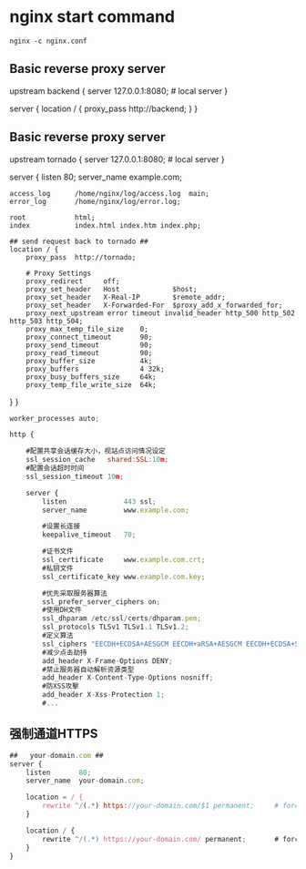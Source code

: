 # nginx start command

```command
nginx -c nginx.conf
```
## Basic reverse proxy server ##
upstream backend  {
    server 127.0.0.1:8080; # local server
}

server {
    location / {
        proxy_pass  http://backend;
    }
}
## Basic reverse proxy server ##
upstream tornado  {
    server 127.0.0.1:8080; # local server
}

server {
    listen          80;
    server_name     example.com;

    access_log      /home/nginx/log/access.log  main;
    error_log       /home/nginx/log/error.log;

    root            html;
    index           index.html index.htm index.php;
  
    ## send request back to tornado ##
    location / {
        proxy_pass  http://tornado;
  
        # Proxy Settings
        proxy_redirect     off;
        proxy_set_header   Host             $host;
        proxy_set_header   X-Real-IP        $remote_addr;
        proxy_set_header   X-Forwarded-For  $proxy_add_x_forwarded_for;
        proxy_next_upstream error timeout invalid_header http_500 http_502 http_503 http_504;
        proxy_max_temp_file_size    0;
        proxy_connect_timeout       90;
        proxy_send_timeout          90;
        proxy_read_timeout          90;
        proxy_buffer_size           4k;
        proxy_buffers               4 32k;
        proxy_busy_buffers_size     64k;
        proxy_temp_file_write_size  64k;
   }
}
```js
worker_processes auto;

http {

    #配置共享会话缓存大小，视站点访问情况设定
    ssl_session_cache   shared:SSL:10m;
    #配置会话超时时间
    ssl_session_timeout 10m;

    server {
        listen              443 ssl;
        server_name         www.example.com;

        #设置长连接
        keepalive_timeout   70;

        #证书文件
        ssl_certificate     www.example.com.crt;
        #私钥文件
        ssl_certificate_key www.example.com.key;

        #优先采取服务器算法
        ssl_prefer_server_ciphers on;
        #使用DH文件
        ssl_dhparam /etc/ssl/certs/dhparam.pem;
        ssl_protocols TLSv1 TLSv1.1 TLSv1.2;
        #定义算法
        ssl_ciphers "EECDH+ECDSA+AESGCM EECDH+aRSA+AESGCM EECDH+ECDSA+SHA384 EECDH+ECDSA+SHA256 EECDH+aRSA+SHA384 EECDH+aRSA+SHA256 EECDH+aRSA+RC4 EECDH EDH+aRSA !aNULL !eNULL !LOW !3DES !MD5 !EXP !PSK !SRP !DSS !RC4";
        #减少点击劫持
        add_header X-Frame-Options DENY;
        #禁止服务器自动解析资源类型
        add_header X-Content-Type-Options nosniff;
        #防XSS攻擊
        add_header X-Xss-Protection 1;
        #...
```

## 强制通道HTTPS

```js
##   your-domain.com ##
server {
    listen       80;
    server_name  your-domain.com;

    location = / {
        rewrite ^/(.*) https://your-domain.com/$1 permanent;     # force redirect http to https
    }

    location / {
        rewrite ^/(.*) https://your-domain.com/ permanent;       # force redirect http to https
    }
}
```